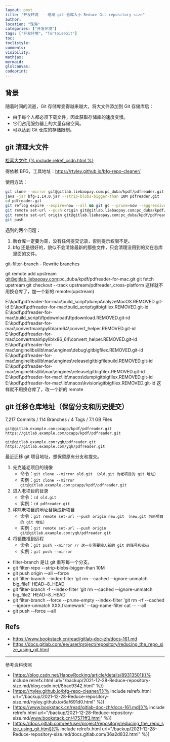 ```yaml
---
layout: post
title: "开发环境 -- 缩减 git 仓库大小 Reduce Git repository size"
author:
location: "珠海"
categories: ["开发环境"]
tags: ["开发环境", "TortoiseGit"]
toc:
toclistyle:
comments:
visibility:
mathjax:
mermaid:
glslcanvas:
codeprint:
---
```



## 背景

随着时间的流逝，Git 存储库变得越来越大，将大文件添加到 Git 存储库后：
* 由于每个人都必须下载文件，因此获取存储库的速度变慢。
* 它们占用服务器上的大量存储空间。
* 可以达到 Git 仓库的存储限制。


## git 清理大文件

[检索大文件 {% include relref_csdn.html %}](https://blog.csdn.net/HappyRocking/article/details/89313501)

得依赖 BFG，工具地址：<https://rtyley.github.io/bfg-repo-cleaner/>

使用方法：
```bash
git clone --mirror git@gitlab.liebaopay.com:pc_duba/kpdf/pdfreader.git
java -jar bfg-1.14.0.jar --strip-blobs-bigger-than 10M pdfreader.git
cd pdfreader.git
git reflog expire --expire=now --all && git gc --prune=now --aggressive
git remote set-url --push origin git@gitlab.liebaopay.com:pc_duba/kpdf/pdfreader2.git
git remote set-url origin git@gitlab.liebaopay.com:pc_duba/kpdf/pdfreader2.git
git push
```

遇到的两个问题：
1. 新仓库一定要为空，没有任何提交记录，否则提示权限不足。
2. bfg 还是很好的，貌似不会清除最新的那些文件，只会清理没用到的又在总库里面的文件。

git-filter-branch - Rewrite branches

git remote add upstream git@gitlab.liebaopay.com:pc_duba/kpdf/pdfreader-for-mac.git
git fetch upstream
git checkout --track upstream/pdfreader_cross-platform
这样就不用换仓库了，加一个新的 remote:(upstream)

E:\kpdf\pdfreader-for-mac\build_script\dumpAnalyzeMacOS.REMOVED.git-id
E:\kpdf\pdfreader-for-mac\build_script\gitbigfilex.REMOVED.git-id
E:\kpdf\pdfreader-for-mac\build_script\ftpdownload\ftpdownload.REMOVED.git-id
E:\kpdf\pdfreader-for-mac\convertmain\pylib\arm64\convert_helper.REMOVED.git-id
E:\kpdf\pdfreader-for-mac\convertmain\pylib\x86_64\convert_helper.REMOVED.git-id
E:\kpdf\pdfreader-for-mac\enginelibs\lib\mac\engines\debug\gitbigfilex.REMOVED.git-id
E:\kpdf\pdfreader-for-mac\enginelibs\lib\mac\engines\release\gitbigfilebuild.REMOVED.git-id
E:\kpdf\pdfreader-for-mac\enginelibs\lib\mac\engines\release\gitbigfilex.REMOVED.git-id
E:\kpdf\pdfreader-for-mac\lib\macos\dump\gitbigfilex.REMOVED.git-id
E:\kpdf\pdfreader-for-mac\lib\macos\kvision\gitbigfilex.REMOVED.git-id
这样就不用换仓库了，改一个新的 remote


## git 迁移仓库地址（保留分支和历史提交）

7,217 Commits / 114 Branches / 4 Tags / 7.1 GB Files

```
git@gitlab.example.com:pcapp/kpdf/pdfreader.git
https://gitlab.example.com/pcapp/kpdf/pdfreader.git

git@gitlab.example.com:yqh/pdfreader.git
https://gitlab.example.com/yqh/pdfreader.git
```

最近迁移 git 项目地址，想保留原有分支和提交。
1. 先克隆老项目的镜像
    * 命令：`git clone --mirror old.git （old.git 为老项目的 git 地址）`
    * 实例：`git clone --mirror git@gitlab.example.com:pcapp/kpdf/pdfreader.git`
2. 进入老项目的目录
    * 命令：`cd old.git`
    * 实例：`cd pdfreader.git`
3. 移除老项目的地址替换成新项目
    * 命令：`git remote set-url --push origin new.git （new.git 为新项目的 git 地址）`
    * 实例：`git remote set-url --push origin git@gitlab.example.com:yqh/pdfreader.git`
4. 将镜像推到远程
    * 命令：`git push --mirror // 这一步需要输入新的 git 的账号和密码`
    * 实例：`git push --mirror`

* filter-branch 是让 git 重写每一个分支。
* git filter-repo --strip-blobs-bigger-than 10M
* git push origin --all --force
* git filter-branch --index-filter 'git rm --cached --ignore-unmatch big_file1' HEAD~8..HEAD
* git filter-branch -f --index-filter 'git rm --cached --ignore-unmatch big_file2' HEAD~8..HEAD
* git filter-branch --force --prune-empty --index-filter 'git rm -rf --cached --ignore-unmatch XXX.framework' --tag-name-filter cat -- --all
* git push --force --all


## Refs

* <https://www.bookstack.cn/read/gitlab-doc-zh/docs-161.md>
* <https://docs.gitlab.com/ee/user/project/repository/reducing_the_repo_size_using_git.html>



<hr class='reviewline'/>
<p class='reviewtip'><script type='text/javascript' src='{% include relref.html url="/assets/reviewjs/blogs/2021-12-28-Reduce-repository-size.md.js" %}'></script></p>
<font class='ref_snapshot'>参考资料快照</font>

- [https://blog.csdn.net/HappyRocking/article/details/89313501]({% include relrefx.html url="/backup/2021-12-28-Reduce-repository-size.md/blog.csdn.net/8bac9342.html" %})
- [https://rtyley.github.io/bfg-repo-cleaner/]({% include relrefx.html url="/backup/2021-12-28-Reduce-repository-size.md/rtyley.github.io/6af691d0.html" %})
- [https://www.bookstack.cn/read/gitlab-doc-zh/docs-161.md]({% include relrefx.html url="/backup/2021-12-28-Reduce-repository-size.md/www.bookstack.cn/47571ff3.html" %})
- [https://docs.gitlab.com/ee/user/project/repository/reducing_the_repo_size_using_git.html]({% include relrefx.html url="/backup/2021-12-28-Reduce-repository-size.md/docs.gitlab.com/36a2d832.html" %})
